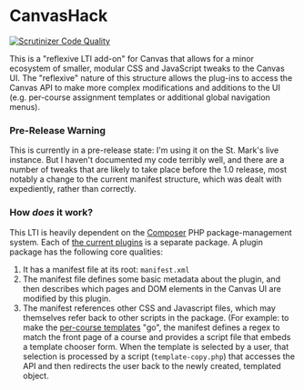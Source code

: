 # CanvasHack

[![Scrutinizer Code Quality](https://scrutinizer-ci.com/g/smtech/canvashack/badges/quality-score.png?b=master)](https://scrutinizer-ci.com/g/smtech/canvashack/?branch=master)


This is a "reflexive LTI add-on" for Canvas that allows for a minor ecosystem of smaller, modular CSS and JavaScript tweaks to the Canvas UI. The "reflexive" nature of this structure allows the plug-ins to access the Canvas API to make more complex modifications and additions to the UI (e.g. per-course assignment templates or additional global navigation menus).

### Pre-Release Warning

This is currently in a pre-release state: I'm using it on the St. Mark's live instance. But I haven't documented my code terribly well, and there are a number of tweaks that are likely to take place before the 1.0 release, most notably a change to the current manifest structure, which was dealt with expediently, rather than correctly.

### How _does_ it work?

This LTI is heavily dependent on the [Composer](http://getcomposer.org) PHP package-management system. Each of [the current plugins](https://packagist.org/search/?q=%2Bcanvashack%20-installer) is a separate package. A plugin package has the following core qualities:

  1. It has a manifest file at its root: `manifest.xml`
  2. The manifest file defines some basic metadata about the plugin, and then describes which pages and DOM elements in the Canvas  UI are modified by this plugin.
  3. The manifest references other CSS and Javascript files, which may themselves refer back to other scripts in the package. (For example: to make the [per-course templates](https://github.com/smtech/canvashack-plugin-templates) "go", the manifest defines a regex to match the front page of a course and provides a script file that embeds a template chooser form. When the template is selected by a user, that selection is processed by a script (`template-copy.php`) that accesses the API and then redirects the user back to the newly created, templated object.
